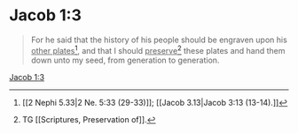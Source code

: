 # Jacob 1:3

> For he said that the history of his people should be engraven upon his <u>other plates</u>[^a], and that I should <u>preserve</u>[^b] these plates and hand them down unto my seed, from generation to generation.

[Jacob 1:3](https://www.churchofjesuschrist.org/study/scriptures/bofm/jacob/1?lang=eng&id=p3#p3)


[^a]: [[2 Nephi 5.33|2 Ne. 5:33 (29-33)]]; [[Jacob 3.13|Jacob 3:13 (13-14).]]
[^b]: TG [[Scriptures, Preservation of]].
